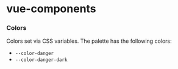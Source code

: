 # vue-components

### Colors

Colors set via CSS variables. The palette has the following colors:

 - `--color-danger`
 - `--color-danger-dark`
